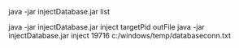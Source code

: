java -jar injectDatabase.jar list


java -jar injectDatabase.jar inject targetPid outFile
                java -jar injectDatabase.jar inject 19716 c:/windows/temp/databaseconn.txt
